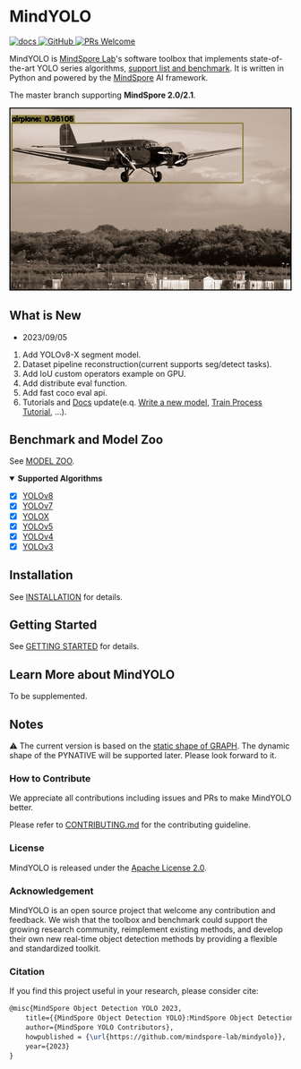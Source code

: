 # MindYOLO

<p align="left">
    <a href="https://github.com/mindspore-lab/mindyolo/blob/master/README.md">
        <img alt="docs" src="https://img.shields.io/badge/docs-latest-blue">
    </a>
    <a href="https://github.com/mindspore-lab/mindyolo/blob/master/LICENSE">
        <img alt="GitHub" src="https://img.shields.io/github/license/mindspore-lab/mindcv.svg">
    </a>
    <a href="https://github.com/mindspore-lab/mindyolo/pulls">
        <img alt="PRs Welcome" src="https://img.shields.io/badge/PRs-welcome-pink.svg">
    </a>
</p>

MindYOLO is [MindSpore Lab](https://github.com/mindspore-lab)'s software toolbox that implements state-of-the-art YOLO series algorithms, [support list and benchmark](MODEL_ZOO.md). It is written in Python and powered by the [MindSpore](https://mindspore.cn/) AI framework.

The master branch supporting **MindSpore 2.0/2.1**.

<img src="https://raw.githubusercontent.com/mindspore-lab/mindyolo/master/.github/000000137950.jpg" />


## What is New

- 2023/09/05

1. Add YOLOv8-X segment model.
2. Dataset pipeline reconstruction(current supports seg/detect tasks).
3. Add IoU custom operators example on GPU.
4. Add distribute eval function.
5. Add fast coco eval api.
6. Tutorials and [Docs](https://mindspore-lab.github.io/mindyolo/) update(e.q. [Write a new model](https://mindspore-lab.github.io/mindyolo/zh/how_to_guides/write_a_new_model/), [Train Process Tutorial](https://mindspore-lab.github.io/mindyolo/zh/tutorials/quick_start/), ...).

## Benchmark and Model Zoo

See [MODEL ZOO](MODEL_ZOO.md).

<details open markdown>
<summary><b>Supported Algorithms</b></summary>

- [x] [YOLOv8](configs/yolov8)
- [x] [YOLOv7](configs/yolov7)
- [x] [YOLOX](configs/yolox)
- [x] [YOLOv5](configs/yolov5)
- [x] [YOLOv4](configs/yolov4)
- [x] [YOLOv3](configs/yolov3)

</details>

## Installation

See [INSTALLATION](docs/en/installation.md) for details.

## Getting Started

See [GETTING STARTED](GETTING_STARTED.md) for details.

## Learn More about MindYOLO

To be supplemented.

## Notes

⚠️ The current version is based on the [static shape of GRAPH](https://mindspore.cn/docs/en/r2.0/note/static_graph_syntax_support.html). The dynamic shape of the PYNATIVE will be supported later. Please look forward to it.

### How to Contribute

We appreciate all contributions including issues and PRs to make MindYOLO better. 

Please refer to [CONTRIBUTING.md](CONTRIBUTING.md) for the contributing guideline.

### License

MindYOLO is released under the [Apache License 2.0](LICENSE.md).

### Acknowledgement

MindYOLO is an open source project that welcome any contribution and feedback. We wish that the toolbox and benchmark could support the growing research community, reimplement existing methods, and develop their own new real-time object detection methods by providing a flexible and standardized toolkit.

### Citation

If you find this project useful in your research, please consider cite:

```latex
@misc{MindSpore Object Detection YOLO 2023,
    title={{MindSpore Object Detection YOLO}:MindSpore Object Detection YOLO Toolbox and Benchmark},
    author={MindSpore YOLO Contributors},
    howpublished = {\url{https://github.com/mindspore-lab/mindyolo}},
    year={2023}
}
```
